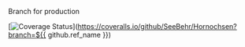 Branch for production

[![Coverage Status](https://coveralls.io/repos/github/SeeBehr/Hornochsen/badge.svg?branch=TextUI)](https://coveralls.io/github/SeeBehr/Hornochsen?branch=${{ github.ref_name }})
